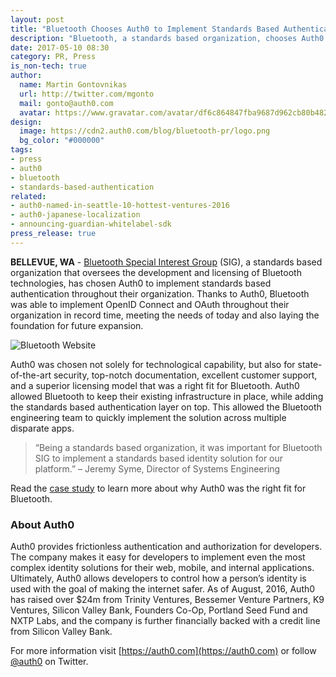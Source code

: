 ```yaml
---
layout: post
title: "Bluetooth Chooses Auth0 to Implement Standards Based Authentication"
description: "Bluetooth, a standards based organization, chooses Auth0 to implement standards based authentication via OpenID Connect and OAuth for improved security, access, and interoperability."
date: 2017-05-10 08:30
category: PR, Press
is_non-tech: true
author:
  name: Martin Gontovnikas
  url: http://twitter.com/mgonto
  mail: gonto@auth0.com
  avatar: https://www.gravatar.com/avatar/df6c864847fba9687d962cb80b482764??s=60
design:
  image: https://cdn2.auth0.com/blog/bluetooth-pr/logo.png
  bg_color: "#000000"
tags:
- press
- auth0
- bluetooth
- standards-based-authentication
related:
- auth0-named-in-seattle-10-hottest-ventures-2016
- auth0-japanese-localization
- announcing-guardian-whitelabel-sdk
press_release: true
---
```


**BELLEVUE, WA** - [Bluetooth Special Interest Group](https://www.bluetooth.com/) (SIG), a standards based organization that oversees the development and licensing of Bluetooth technologies, has chosen Auth0 to implement standards based authentication throughout their organization. Thanks to Auth0, Bluetooth was able to implement OpenID Connect and OAuth throughout their organization in record time, meeting the needs of today and also laying the foundation for future expansion.

![Bluetooth Website](https://cdn2.auth0.com/blog/bluetooth-pr/site.png)

Auth0 was chosen not solely for technological capability, but also for state-of-the-art security, top-notch documentation, excellent customer support, and a superior licensing model that was a right fit for Bluetooth. Auth0 allowed Bluetooth to keep their existing infrastructure in place, while adding the standards based authentication layer on top. This allowed the Bluetooth engineering team to quickly implement the solution across multiple disparate apps.

> “Being a standards based organization, it was important for Bluetooth SIG to implement a standards based identity solution for our platform.”
– Jeremy Syme, Director of Systems Engineering

Read the [case study](https://auth0.com/learn/bluetooth-case-study/) to learn more about why Auth0 was the right fit for Bluetooth.

### About Auth0

Auth0 provides frictionless authentication and authorization for developers. The company makes it easy for developers to implement even the most complex identity solutions for their web, mobile, and internal applications. Ultimately, Auth0 allows developers to control how a person’s identity is used with the goal of making the internet safer. As of August, 2016, Auth0 has raised over $24m from Trinity Ventures, Bessemer Venture Partners, K9 Ventures, Silicon Valley Bank, Founders Co-Op, Portland Seed Fund and NXTP Labs, and the company is further financially backed with a credit line from Silicon Valley Bank.

For more information visit [https://auth0.com](https://auth0.com) or follow [@auth0](https://twitter.com/auth0) on Twitter.
